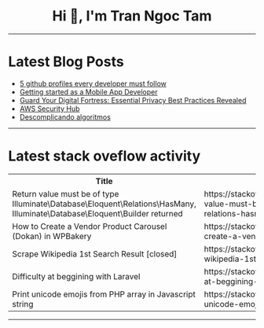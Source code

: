 <h1 align="center">Hi 👋, I'm Tran Ngoc Tam</h1>

---

# Latest Blog Posts 
<!-- BLOG-POST-LIST:START -->
- [5 github profiles every developer must follow](https://dev.to/agunwachidiebelecalistus/5-github-profiles-every-developer-must-follow-1441)
- [Getting started as a Mobile App Developer](https://dev.to/mutiatbash/getting-started-as-a-mobile-app-developer-ji8)
- [Guard Your Digital Fortress: Essential Privacy Best Practices Revealed](https://dev.to/verifyvault/guard-your-digital-fortress-essential-privacy-best-practices-revealed-26o4)
- [AWS Security Hub](https://dev.to/cyb3rcloud8888/aws-security-hub-3n19)
- [Descomplicando algoritmos](https://dev.to/brunociccarino/descomplicando-algoritmos-51n9)
<!-- BLOG-POST-LIST:END -->

---

# Latest stack oveflow activity
<table>
  <tr><th>Title</th><th>Link</th></tr>
  <!-- STACKOVERFLOW:START --><tr><td>Return value must be of type Illuminate\Database\Eloquent\Relations\HasMany, Illuminate\Database\Eloquent\Builder returned</td><td>https://stackoverflow.com/questions/78715432/return-value-must-be-of-type-illuminate-database-eloquent-relations-hasmany-ill</td></tr><tr><td>How to Create a Vendor Product Carousel &lpar;Dokan&rpar; in WPBakery</td><td>https://stackoverflow.com/questions/78715429/how-to-create-a-vendor-product-carousel-dokan-in-wpbakery</td></tr><tr><td>Scrape Wikipedia 1st Search Result [closed]</td><td>https://stackoverflow.com/questions/78715372/scrape-wikipedia-1st-search-result</td></tr><tr><td>Difficulty at beggining with Laravel</td><td>https://stackoverflow.com/questions/78715347/difficulty-at-beggining-with-laravel</td></tr><tr><td>Print unicode emojis from PHP array in Javascript string</td><td>https://stackoverflow.com/questions/78715296/print-unicode-emojis-from-php-array-in-javascript-string</td></tr><!-- STACKOVERFLOW:END -->
</table>

---


